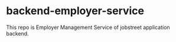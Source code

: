 # backend-employer-service
This repo is Employer Management Service of jobstreet application backend.
